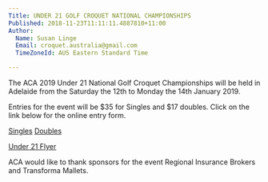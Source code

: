```yaml
---
Title: UNDER 21 GOLF CROQUET NATIONAL CHAMPIONSHIPS
Published: 2018-11-23T11:11:11.4887810+11:00
Author:
  Name: Susan Linge
  Email: croquet.australia@gmail.com
  TimeZoneId: AUS Eastern Standard Time

---
```

The ACA 2019 Under 21 National Golf Croquet Championships will be held in Adelaide from the Saturday the 12th to Monday the 14th January 2019.

Entries for the event will be $35 for Singles and $17 doubles. Click on the link below for the online entry form.

[Singles](https://croquet-australia.com.au/tournaments/2019/gc/u21-singles) 
[Doubles](https://croquet-australia.com.au/tournaments/2019/gc/u21-doubles)

[Under 21 Flyer](/2019-gc-u21-flyer.docx)

ACA would like to thank sponsors for the event Regional Insurance Brokers and Transforma Mallets.